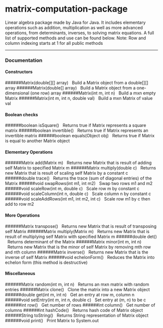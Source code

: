 # matrix-computation-package
Linear algebra package made by Java for Java. It includes elementary operations such as addition, multiplication as well as more advanced operations, from determinants, inverses, to solving matrix equations. A full list of supported methods and use can be found below. 
Note: Row and column indexing starts at 1 for all public methods

<hr>

### Documentation
#### Constructors
######Matrix(double[][] array)
&nbsp;&nbsp;Build a Matrix object from a double[][] array
######Matrix(double[] array)
&nbsp;&nbsp;Build a Matrix object from a one-dimensional (one row) array
######Matrix(int m, int n)
&nbsp;&nbsp;Build a mxn empty Matrix
######Matrix(int m, int n, double val)
&nbsp;&nbsp;Build a mxn Matrix of value val
#### Boolean checks
######boolean isSquare()
&nbsp;&nbsp;Returns true if Matrix represents a square matrix
######boolean invertible()
&nbsp;&nbsp;Returns true if Matrix represents an invertible matrix
######boolean equals(Object obj)
&nbsp;&nbsp;Returns true if Matrix is equal to another Matrix object
#### Elementary Operations
######Matrix add(Matrix m)
&nbsp;&nbsp;Returns new Matrix that is result of adding self Matrix to specified Matrix m
######Matrix multiply(double c)
&nbsp;&nbsp;Returns new Matrix that is result of scaling self Matrix by a constant c
######double trace()
&nbsp;&nbsp;Returns the trace (sum of diagonal entries) of the Matrix
######void swapRows(int m1, int m2)
&nbsp;&nbsp;Swap two rows m1 and m2
######void scaleRow(int m, double c)
&nbsp;&nbsp;Scale row m by constant c
######void scaleColumn(int n, double c)
&nbsp;&nbsp;Scale column n by constant c
######void scaleAddRows(int m1, int m2, int c)
&nbsp;&nbsp;Scale row m1 by c then add to row m2
#### More Operations
######Matrix transpose()
&nbsp;&nbsp;Returns new Matrix that is result of transposing self Matrix
######Matrix multiply(Matrix m)
&nbsp;&nbsp;Returns new Matrix that is result of multiplying self Matrix with specified Matrix m
######double det()
&nbsp;&nbsp;Returns determinant of the Matrix
######Matrix minor(int m, int n)
&nbsp;&nbsp;Returns new Matrix that is the minor of self Matrix by removing mth row and nth column
######Matrix inverse()
&nbsp;&nbsp;Returns new Matrix that is the inverse of self Matrix
######void echelonForm()
&nbsp;&nbsp;Reduces the Matrix into echelon form (this method is destructive)
#### Miscellaneous
######Matrix random(int m, int n)
&nbsp;&nbsp;Returns an mxn matrix with random entries
######Matrix clone()
&nbsp;&nbsp;Clone the matrix into a new Matrix object
######double get(int m, int n)
&nbsp;&nbsp;Get an entry at row m, column n
######void setEntry(int m, int n, double c)
&nbsp;&nbsp;Set entry at (m, n) to be c
######int row()
&nbsp;&nbsp;Get number of rows
######int column()
&nbsp;&nbsp;Get number of columns
######int hashCode()
&nbsp;&nbsp;Returns hash code of Matrix object
######String toString()
&nbsp;&nbsp;Returns String representation of Matrix object
######void print()
&nbsp;&nbsp;Print Matrix to System.out



